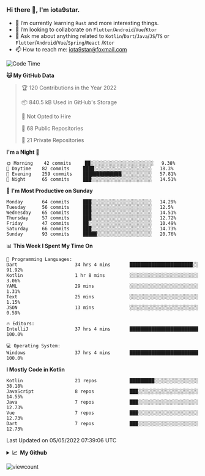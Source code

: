 ### Hi there 👋, I'm iota9star.

- 🌱 I’m currently learning `Rust` and more interesting things.
- 👯 I’m looking to collaborate on `Flutter`/`Android`/`Vue`/`Ktor`
- 💬 Ask me about anything related to `Kotlin`/`Dart`/`Java`/`JS`/`TS` or `Flutter`/`Android`/`Vue`/`Spring`/`React`
  /`Ktor`
- 📫 How to reach me: [iota9star@foxmail.com](iota9star@foxmail.com)



<!--START_SECTION:waka-->
![Code Time](http://img.shields.io/badge/Code%20Time-2%2C872%20hrs%2036%20mins-blue)

**🐱 My GitHub Data** 

> 🏆 120 Contributions in the Year 2022
 > 
> 📦 840.5 kB Used in GitHub's Storage 
 > 
> 🚫 Not Opted to Hire
 > 
> 📜 68 Public Repositories 
 > 
> 🔑 21 Private Repositories  
 > 
**I'm a Night 🦉** 

```text
🌞 Morning    42 commits     ██░░░░░░░░░░░░░░░░░░░░░░░   9.38% 
🌆 Daytime    82 commits     ████░░░░░░░░░░░░░░░░░░░░░   18.3% 
🌃 Evening    259 commits    ██████████████░░░░░░░░░░░   57.81% 
🌙 Night      65 commits     ███░░░░░░░░░░░░░░░░░░░░░░   14.51%

```
📅 **I'm Most Productive on Sunday** 

```text
Monday       64 commits     ███░░░░░░░░░░░░░░░░░░░░░░   14.29% 
Tuesday      56 commits     ███░░░░░░░░░░░░░░░░░░░░░░   12.5% 
Wednesday    65 commits     ███░░░░░░░░░░░░░░░░░░░░░░   14.51% 
Thursday     57 commits     ███░░░░░░░░░░░░░░░░░░░░░░   12.72% 
Friday       47 commits     ██░░░░░░░░░░░░░░░░░░░░░░░   10.49% 
Saturday     66 commits     ███░░░░░░░░░░░░░░░░░░░░░░   14.73% 
Sunday       93 commits     █████░░░░░░░░░░░░░░░░░░░░   20.76%

```


📊 **This Week I Spent My Time On** 

```text
💬 Programming Languages: 
Dart                     34 hrs 4 mins       ███████████████████████░░   91.92% 
Kotlin                   1 hr 8 mins         ░░░░░░░░░░░░░░░░░░░░░░░░░   3.06% 
YAML                     29 mins             ░░░░░░░░░░░░░░░░░░░░░░░░░   1.31% 
Text                     25 mins             ░░░░░░░░░░░░░░░░░░░░░░░░░   1.15% 
JSON                     13 mins             ░░░░░░░░░░░░░░░░░░░░░░░░░   0.59%

🔥 Editors: 
IntelliJ                 37 hrs 4 mins       █████████████████████████   100.0%

💻 Operating System: 
Windows                  37 hrs 4 mins       █████████████████████████   100.0%

```

**I Mostly Code in Kotlin** 

```text
Kotlin                   21 repos            █████████░░░░░░░░░░░░░░░░   38.18% 
JavaScript               8 repos             ███░░░░░░░░░░░░░░░░░░░░░░   14.55% 
Java                     7 repos             ███░░░░░░░░░░░░░░░░░░░░░░   12.73% 
Vue                      7 repos             ███░░░░░░░░░░░░░░░░░░░░░░   12.73% 
Dart                     7 repos             ███░░░░░░░░░░░░░░░░░░░░░░   12.73%

```



 Last Updated on 05/05/2022 07:39:06 UTC
<!--END_SECTION:waka-->

<details>
  <summary><b>📈&nbsp;&nbsp;My Github</b></summary>
  <br>
  <img src='https://github-profile-trophy.vercel.app/?username=iota9star'>
  <img src='https://bad-apple-github-readme.vercel.app/api?show_bg=1&username=iota9star&hide_title=true'>
  <img src='http://cr-skills-chart-widget.azurewebsites.net/api/api?username=iota9star'>
</details>


![viewcount](https://count.getloli.com/get/@iota9star?theme=rule34)
